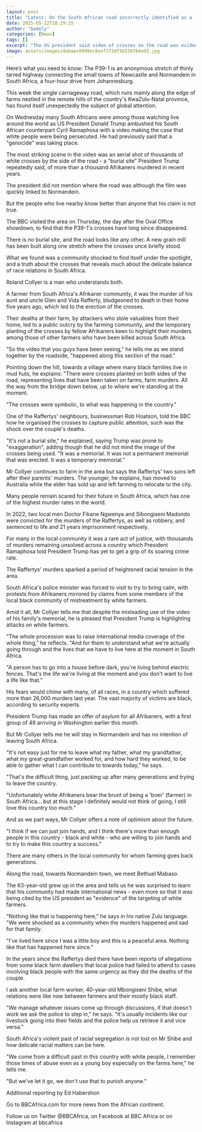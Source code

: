 ```yaml
---
layout: post
title: "Latest: On the South African road incorrectly identified as a 'burial site' by Trump"
date: 2025-05-22T18:29:15
author: "badely"
categories: [News]
tags: []
excerpt: "The US president said video of crosses on the road was evidence of the scale of attacks on white farmers."
image: assets/images/dabaec6098ec0eef173df56539764ed3.jpg
---
```


Here’s what you need to know: The P39-1 is an anonymous stretch of thinly tarred highway connecting the small towns of Newcastle and Normandein in South Africa, a four-hour drive from Johannesburg.

This week the single carriageway road, which runs mainly along the edge of farms nestled in the remote hills of the country's KwaZulu-Natal province, has found itself unexpectedly the subject of global attention.

On Wednesday many South Africans were among those watching live around the world as US President Donald Trump ambushed his South African counterpart Cyril Ramaphosa with a video making the case that white people were being persecuted. He had previously said that a "genocide" was taking place.

The most striking scene in the video was an aerial shot of thousands of white crosses by the side of the road - a "burial site" President Trump repeatedly said, of more than a thousand Afrikaners murdered in recent years.

The president did not mention where the road was although the film was quickly linked to Normandein.

But the people who live nearby know better than anyone that his claim is not true.

The BBC visited the area on Thursday, the day after the Oval Office showdown, to find that the P39-1's crosses have long since disappeared.

There is no burial site, and the road looks like any other. A new grain mill has been built along one stretch where the crosses once briefly stood.

What we found was a community shocked to find itself under the spotlight, and a truth about the crosses that reveals much about the delicate balance of race relations in South Africa.

Roland Collyer is a man who understands both.

A farmer from South Africa's Afrikaner community, it was the murder of his aunt and uncle Glen and Vida Rafferty, bludgeoned to death in their home five years ago, which led to the erection of the crosses.

Their deaths at their farm, by attackers who stole valuables from their home, led to a public outcry by the farming community, and the temporary planting of the crosses by fellow Afrikaners keen to highlight their murders among those of other farmers who have been killed across South Africa.

"So the video that you guys have been seeing," he tells me as we stand together by the roadside, "happened along this section of the road."

Pointing down the hill, towards a village where many black families live in mud huts, he explains: "There were crosses planted on both sides of the road, representing lives that have been taken on farms, farm murders. All the way from the bridge down below, up to where we're standing at the moment.

"The crosses were symbolic, to what was happening in the country."

One of the Raffertys' neighbours, businessman Rob Hoatson, told the BBC how he organised the crosses to capture public attention, such was the shock over the couple's deaths.

"It's not a burial site," he explained, saying Trump was prone to "exaggeration", adding though that he did not mind the image of the crosses being used. "It was a memorial. It was not a permanent memorial that was erected. It was a temporary memorial."

Mr Collyer continues to farm in the area but says the Raffertys' two sons left after their parents' murders. The younger, he explains, has moved to Australia while the elder has sold up and left farming to relocate to the city.

Many people remain scared for their future in South Africa, which has one of the highest murder rates in the world.

In 2022, two local men Doctor Fikane Ngwenya and Sibongiseni Madondo were convicted for the murders of the Raffertys, as well as robbery, and sentenced to life and 21 years imprisonment respectively.

For many in the local community it was a rare act of justice, with thousands of murders remaining unsolved across a country which President Ramaphosa told President Trump has yet to get a grip of its soaring crime rate.

The Raffertys' murders sparked a period of heightened racial tension in the area.

South Africa's police minister was forced to visit to try to bring calm, with protests from Afrikaners mirrored by claims from some members of the local black community of mistreatment by white farmers.

Amid it all, Mr Collyer tells me that despite the misleading use of the video of his family's memorial, he is pleased that President Trump is highlighting attacks on white farmers.

"The whole procession was to raise international media coverage of the whole thing," he reflects. "And for them to understand what we're actually going through and the lives that we have to live here at the moment in South Africa.

"A person has to go into a house before dark, you're living behind electric fences. That's the life we're living at the moment and you don't want to live a life like that."

His fears would chime with many, of all races, in a country which suffered more than 26,000 murders last year. The vast majority of victims are black, according to security experts.

President Trump has made an offer of asylum for all Afrikaners, with a first group of 49 arriving in Washington earlier this month.

But Mr Collyer tells me he will stay in Normandein and has no intention of leaving South Africa.

"It's not easy just for me to leave what my father, what my grandfather, what my great-grandfather worked for, and how hard they worked, to be able to gather what I can contribute to towards today," he says.

"That's the difficult thing, just packing up after many generations and trying to leave the country.

"Unfortunately white Afrikaners bear the brunt of being a 'boer' (farmer) in South Africa... but at this stage I definitely would not think of going, I still love this country too much."

And as we part ways, Mr Collyer offers a note of optimism about the future.

"I think if we can just join hands, and I think there's more than enough people in this country - black and white - who are willing to join hands and to try to make this country a success."

There are many others in the local community for whom farming goes back generations.

Along the road, towards Normandein town, we meet Bethuel Mabaso.

The 63-year-old grew up in the area and tells us he was surprised to learn that his community had made international news - even more so that it was being cited by the US president as "evidence" of the targeting of white farmers.

"Nothing like that is happening here," he says in his native Zulu language. "We were shocked as a community when the murders happened and sad for that family.

"I've lived here since I was a little boy and this is a peaceful area. Nothing like that has happened here since."

In the years since the Raffertys died there have been reports of allegations from some black farm dwellers that local police had failed to attend to cases involving black people with the same urgency as they did the deaths of the couple.

I ask another local farm worker, 40-year-old Mbongiseni Shibe, what relations were like now between farmers and their mostly black staff.

"We manage whatever issues come up through discussions, if that doesn't work we ask the police to step in," he says.  "It's usually incidents like our livestock going into their fields and the police help us retrieve it and vice versa."

South Africa's violent past of racial segregation is not lost on Mr Shibe and how delicate racial matters can be here.

"We come from a difficult past in this country with white people, I remember those times of abuse even as a young boy especially on the farms here," he tells me.

"But we've let it go, we don't use that to punish anyone."

Additional reporting by Ed Habershon

Go to BBCAfrica.com for more news from the African continent.

Follow us on Twitter @BBCAfrica, on Facebook at BBC Africa or on Instagram at bbcafrica


